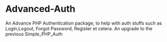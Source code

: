 # Advanced-Auth
An Advance PHP Authentication package, to help with auth stuffs such as Login,Logout, Forgot Password, Register et cetera. An upgrade to the previous Simple_PHP_Auth
